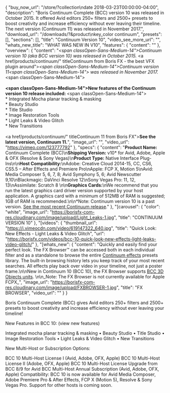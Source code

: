 {
  "buy_now_url": "/store/?collection\ndate 2018-03-23T00:00:00-04:00",
  "description": "Boris Continuum Complete (BCC) version 10 was released in October 2015.  It offered Avid editors 250+ filters and 2500+ presets to boost creativity and increase efficiency without ever leaving their timeline. The next version (Continuum 11) was released in November 2017.",
  "download_url": "/downloads/?&product\nkey_color continuum",
  "presets": [],
  "sections": [],
  "title": "Continuum Version 10",
  "video_see_more_url": "",
  "whats_new_title": "WHAT WAS NEW IN V10",
  "features": {
    "content": ""
  },
  "overview": {
    "content": "<em><span classOpen-Sans-Medium-14\">Continuum version 10 (aka BCC version 10) was released in October 2015. </span></em><a href/products/continuum/\" titleContinuum from Boris FX - the best VFX plugin around\"><em><span classOpen-Sans-Medium-14\">Continuum version 11</span></em></a><em><span classOpen-Sans-Medium-14\"> was released in November 2017.</span></em><span classOpen-Sans-Medium-14\"><br><br></span><strong><span classOpen-Sans-Medium-14\">New features of the Continuum version 10 release included: </span></strong><span classOpen-Sans-Medium-14\"><br>* </span>Integrated Mocha planar tracking &amp; masking <br>* Beauty Studio <br>* Title Studio <br>* Image Restoration Tools <br>* Light Leaks &amp; Video Glitch <br>* New Transitions<br><br><a href/products/continuum/\" titleContinuum 11 from Boris FX\"><strong>See the latest version, Continuum 11.</strong></a>",
    "image_url": "",
    "video_url": "https://vimeo.com/123777792"
  },
  "specs": {
    "content": "**Product Name:** Continuum Complete (BCC)\n**Shipping Version:** v10* for Avid, Adobe, Apple & OFX (Resolve & Sony Vegas)\\n**Product Type:** Native Interface Plug-Ins\\n\\n**Host Compatibility:**\\nAdobe: Creative Cloud 2014-15, CC, CS6, CS5.5 – After Effects and Premiere Pro\\nApple: FCP X, Motion 5\\nAvid: Media Composer 5, 6, 7, 8; Avid Symphony 5, 6; Avid Newscutter 9,10\\nBlackmagic: DaVinci Resolve 12\\nSony Vegas Pro: 11, 12, 13\\nAssimilate: Scratch 8 \\n\\n**Graphics Cards:**\\nWe recommend that you run the latest graphics card driver version supported by your host application. A graphics card with a minimum of 512MB of RAM is suggested; 1GB of RAM is recommended.\\n\\n*Note: Continuum version 10 is a past version. [See the most recent Continuum release](/products/continuum/)."
  },
  "[carousel": {
    "color": "white",
    "image_url": "https://borisfx-com-res.cloudinary.com/image/upload/Light_Leaks-1.jpg",
    "title": "CONTINUUM VERSION 10"
  },
  "[videos": {
    "thumbnail_url": "https://i.vimeocdn.com/video/619147322_640.jpg",
    "title": "Quick Look: New Effects - Light Leaks & Video Glitch",
    "url": "https://borisfx.com/videos/bcc-10-quick-look-new-effects-light-leaks-video-glitch/"
  },
  "[whats_new": {
    "content": "Quickly and easily find your perfect look. The FX Browser™ can be accessed both in each individual filter and as a standalone to browse the entire [Continuum effects](/products/continuum/#effects) presets library. The built-in browsing history lets you keep track of your most recent searches. All effects play back over video in your timeline, not just a poster frame.\n\\nNew in Continuum 10 (BCC 10), the FX Browser supports [BCC 3D Objects units](/products/continuum-units/3d-objects/). \\n\\n_Note:  The FX Browser is not currently available for Apple FCPX_",
    "image_url": "https://borisfx-com-res.cloudinary.com/image/upload/FXBROWSER-1.jpg",
    "title": "FX BROWSER",
    "video_url": ""
  }
}

Boris Continuum Complete (BCC) gives Avid editors 250+ filters and 2500+ presets to boost creativity and increase efficiency without ever leaving your timeline!

New Features in BCC 10: (view new features)

Integrated mocha planar tracking & masking • Beauty Studio • Title Studio • Image Restoration Tools • Light Leaks & Video Glitch • New Transitions

New Multi-Host or Subscription Options:

BCC 10 Multi-Host License I (Avid, Adobe, OFX, Apple) 
BCC 10 Multi-Host License II (Adobe, OFX, Apple)
BCC 10 Multi-Host License Upgrade from BCC 8/9 for Avid 
BCC Multi-Host Annual Subscription (Avid, Adobe, OFX, Apple) 
Compatibility: BCC 10 is now available for Avid Media Composer, Adobe Premiere Pro & After Effects, FCP X (Motion 5), Resolve & Sony Vegas Pro. Support for other hosts is coming soon.

